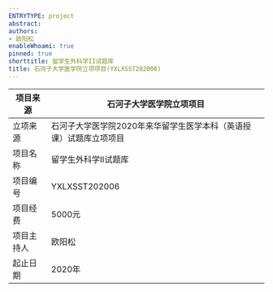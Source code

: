 ```yaml
---
ENTRYTYPE: project
abstract: 
authors:
- 欧阳松
enableWhoami: true
pinned: true
shorttitle: 留学生外科学II试题库
title: 石河子大学医学院立项项目(YXLXSST202006)
---
```


| 项目来源   | 石河子大学医学院立项项目                                           |
|------------|--------------------------------------------------------------------|
| 立项来源   | 石河子大学医学院2020年来华留学生医学本科（英语授课）试题库立项项目 |
| 项目名称   | 留学生外科学II试题库                                               |
| 项目编号   | YXLXSST202006                                                      |
| 项目经费   | 5000元                                                             |
| 项目主持人 | 欧阳松                                                             |
| 起止日期   | 2020年                                                             |
